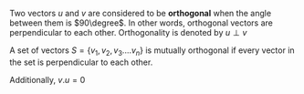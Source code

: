 Two vectors $u$ and $v$ are considered to be **orthogonal** when the angle between them is $90\degree$. In other words, orthogonal vectors are perpendicular to each other. Orthogonality is denoted by $u \perp v$  

A set of vectors $S = \{v_1,v_2,v_3 .... v_n\}$ is mutually orthogonal if every vector in the set is perpendicular to each other. 

Additionally, $v.u = 0$ 